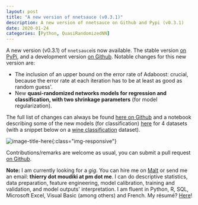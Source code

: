 ```yaml
---
layout: post
title: "A new version of nnetsauce (v0.3.1)"
description: A new version of nnetsauce on Github and Pypi (v0.3.1)
date: 2020-01-24
categories: [Python, QuasiRandomizedNN]
---
```



A new version (v0.3.1) of `nnetsauce`is now available. The stable version [on PyPi](https://pypi.org/project/nnetsauce/), and a development version [on Github](https://github.com/Techtonique/nnetsauce). Notable changes for this new version are:  

- The inclusion of an upper bound on the error rate of Adaboost: crucial, because the error rate at each iteration has to be at least as good as random guess'.
- New __quasi-randomized networks models for regression and classification, with two shrinkage parameters__ (for model regularization). 

The full list of changes can always be found [here on Github](https://github.com/Techtonique/nnetsauce/blob/master/CHANGES.md) and a notebook describing some of the new models (for classification) [here](https://github.com/Techtonique/nnetsauce/blob/master/nnetsauce/demo/thierrymoudiki_090120_ridge2_mtask_classification.ipynb) for 4 datasets (with a snippet below on a [wine classification](https://scikit-learn.org/stable/modules/generated/sklearn.datasets.load_wine.html#sklearn.datasets.load_wine) dataset).

![image-title-here]({{base}}/images/2020-01-24/2020-01-24-image1.png){:class="img-responsive"} 


Contributions/remarks are welcome as usual, you can submit a pull request [on Github](https://github.com/Techtonique/nnetsauce).


__Note:__ I am currently looking for a _gig_. You can hire me on [Malt](https://www.malt.fr/profile/thierrymoudiki) or send me an email: __thierry dot moudiki at pm dot me__. I can do descriptive statistics, data preparation, feature engineering, model calibration, training and validation, and model outputs' interpretation. I am fluent in Python, R, SQL, Microsoft Excel, Visual Basic (among others) and French. My résumé? [Here]({{base}}/cv/thierry-moudiki.pdf)!



